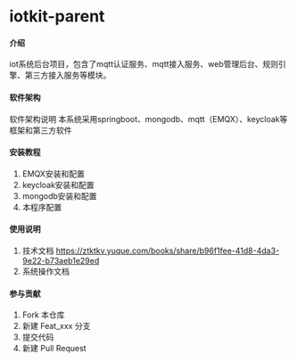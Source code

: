 # iotkit-parent

#### 介绍
iot系统后台项目，包含了mqtt认证服务、mqtt接入服务、web管理后台、规则引擎、第三方接入服务等模块。


#### 软件架构
软件架构说明
本系统采用springboot、mongodb、mqtt（EMQX）、keycloak等框架和第三方软件


#### 安装教程

1.  EMQX安装和配置
2.  keycloak安装和配置
3.  mongodb安装和配置
4.  本程序配置

#### 使用说明

1.  技术文档
    https://ztktkv.yuque.com/books/share/b96f1fee-41d8-4da3-9e22-b73aeb1e29ed
2.  系统操作文档


#### 参与贡献

1.  Fork 本仓库
2.  新建 Feat_xxx 分支
3.  提交代码
4.  新建 Pull Request

